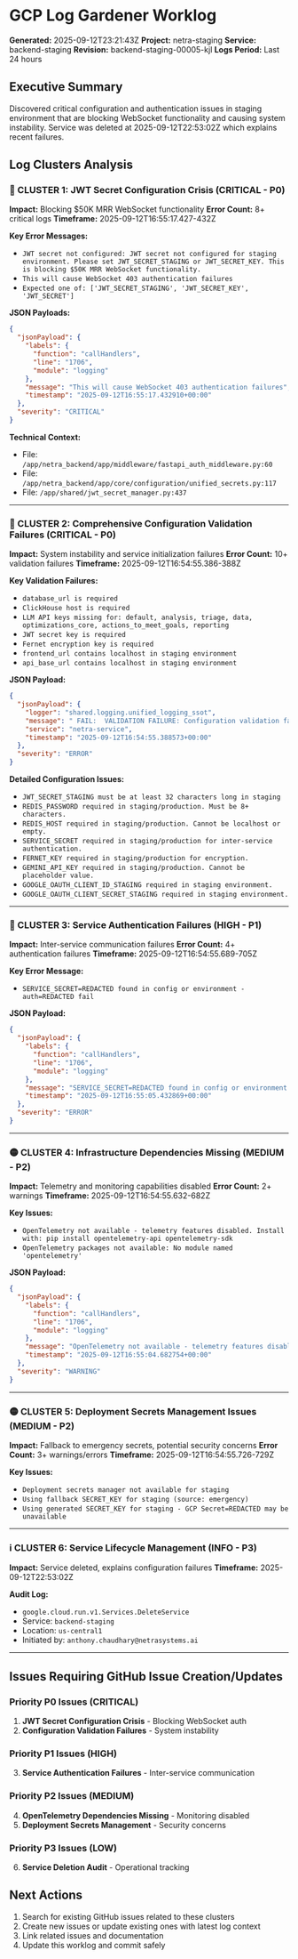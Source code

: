 # GCP Log Gardener Worklog
**Generated:** 2025-09-12T23:21:43Z
**Project:** netra-staging
**Service:** backend-staging
**Revision:** backend-staging-00005-kjl
**Logs Period:** Last 24 hours

## Executive Summary
Discovered critical configuration and authentication issues in staging environment that are blocking WebSocket functionality and causing system instability. Service was deleted at 2025-09-12T22:53:02Z which explains recent failures.

## Log Clusters Analysis

### 🚨 CLUSTER 1: JWT Secret Configuration Crisis (CRITICAL - P0)
**Impact:** Blocking $50K MRR WebSocket functionality
**Error Count:** 8+ critical logs
**Timeframe:** 2025-09-12T16:55:17.427-432Z

**Key Error Messages:**
- `JWT secret not configured: JWT secret not configured for staging environment. Please set JWT_SECRET_STAGING or JWT_SECRET_KEY. This is blocking $50K MRR WebSocket functionality.`
- `This will cause WebSocket 403 authentication failures`
- `Expected one of: ['JWT_SECRET_STAGING', 'JWT_SECRET_KEY', 'JWT_SECRET']`

**JSON Payloads:**
```json
{
  "jsonPayload": {
    "labels": {
      "function": "callHandlers",
      "line": "1706",
      "module": "logging"
    },
    "message": "This will cause WebSocket 403 authentication failures",
    "timestamp": "2025-09-12T16:55:17.432910+00:00"
  },
  "severity": "CRITICAL"
}
```

**Technical Context:**
- File: `/app/netra_backend/app/middleware/fastapi_auth_middleware.py:60`
- File: `/app/netra_backend/app/core/configuration/unified_secrets.py:117`
- File: `/app/shared/jwt_secret_manager.py:437`

---

### 🚨 CLUSTER 2: Comprehensive Configuration Validation Failures (CRITICAL - P0)
**Impact:** System instability and service initialization failures
**Error Count:** 10+ validation failures
**Timeframe:** 2025-09-12T16:54:55.386-388Z

**Key Validation Failures:**
- `database_url is required`
- `ClickHouse host is required`
- `LLM API keys missing for: default, analysis, triage, data, optimizations_core, actions_to_meet_goals, reporting`
- `JWT secret key is required`
- `Fernet encryption key is required`
- `frontend_url contains localhost in staging environment`
- `api_base_url contains localhost in staging environment`

**JSON Payload:**
```json
{
  "jsonPayload": {
    "logger": "shared.logging.unified_logging_ssot",
    "message": " FAIL:  VALIDATION FAILURE: Configuration validation failed for environment 'staging'. Errors: ['database_url is required', 'ClickHouse host is required', 'LLM API keys missing for: default, analysis, triage, data, optimizations_core, actions_to_meet_goals, reporting', 'JWT secret key is required', 'Fernet encryption key is required', 'frontend_url contains localhost in staging environment', 'api_base_url contains localhost in staging environment']. This may cause system instability.",
    "service": "netra-service",
    "timestamp": "2025-09-12T16:54:55.388573+00:00"
  },
  "severity": "ERROR"
}
```

**Detailed Configuration Issues:**
- `JWT_SECRET_STAGING must be at least 32 characters long in staging`
- `REDIS_PASSWORD required in staging/production. Must be 8+ characters.`
- `REDIS_HOST required in staging/production. Cannot be localhost or empty.`
- `SERVICE_SECRET required in staging/production for inter-service authentication.`
- `FERNET_KEY required in staging/production for encryption.`
- `GEMINI_API_KEY required in staging/production. Cannot be placeholder value.`
- `GOOGLE_OAUTH_CLIENT_ID_STAGING required in staging environment.`
- `GOOGLE_OAUTH_CLIENT_SECRET_STAGING required in staging environment.`

---

### 🔴 CLUSTER 3: Service Authentication Failures (HIGH - P1)
**Impact:** Inter-service communication failures
**Error Count:** 4+ authentication failures
**Timeframe:** 2025-09-12T16:54:55.689-705Z

**Key Error Message:**
- `SERVICE_SECRET=REDACTED found in config or environment - auth=REDACTED fail`

**JSON Payload:**
```json
{
  "jsonPayload": {
    "labels": {
      "function": "callHandlers",
      "line": "1706",
      "module": "logging"
    },
    "message": "SERVICE_SECRET=REDACTED found in config or environment - auth=REDACTED fail",
    "timestamp": "2025-09-12T16:55:05.432869+00:00"
  },
  "severity": "ERROR"
}
```

---

### 🟡 CLUSTER 4: Infrastructure Dependencies Missing (MEDIUM - P2)
**Impact:** Telemetry and monitoring capabilities disabled
**Error Count:** 2+ warnings
**Timeframe:** 2025-09-12T16:54:55.632-682Z

**Key Issues:**
- `OpenTelemetry not available - telemetry features disabled. Install with: pip install opentelemetry-api opentelemetry-sdk`
- `OpenTelemetry packages not available: No module named 'opentelemetry'`

**JSON Payload:**
```json
{
  "jsonPayload": {
    "labels": {
      "function": "callHandlers",
      "line": "1706",
      "module": "logging"
    },
    "message": "OpenTelemetry not available - telemetry features disabled. Install with: pip install opentelemetry-api opentelemetry-sdk",
    "timestamp": "2025-09-12T16:55:04.682754+00:00"
  },
  "severity": "WARNING"
}
```

---

### 🟡 CLUSTER 5: Deployment Secrets Management Issues (MEDIUM - P2)
**Impact:** Fallback to emergency secrets, potential security concerns
**Error Count:** 3+ warnings/errors
**Timeframe:** 2025-09-12T16:54:55.726-729Z

**Key Issues:**
- `Deployment secrets manager not available for staging`
- `Using fallback SECRET_KEY for staging (source: emergency)`
- `Using generated SECRET_KEY for staging - GCP Secret=REDACTED may be unavailable`

---

### ℹ️ CLUSTER 6: Service Lifecycle Management (INFO - P3)
**Impact:** Service deleted, explains configuration failures
**Timeframe:** 2025-09-12T22:53:02Z

**Audit Log:**
- `google.cloud.run.v1.Services.DeleteService`
- Service: `backend-staging`
- Location: `us-central1`
- Initiated by: `anthony.chaudhary@netrasystems.ai`

---

## Issues Requiring GitHub Issue Creation/Updates

### Priority P0 Issues (CRITICAL)
1. **JWT Secret Configuration Crisis** - Blocking WebSocket auth
2. **Configuration Validation Failures** - System instability

### Priority P1 Issues (HIGH)
3. **Service Authentication Failures** - Inter-service communication

### Priority P2 Issues (MEDIUM)
4. **OpenTelemetry Dependencies Missing** - Monitoring disabled
5. **Deployment Secrets Management** - Security concerns

### Priority P3 Issues (LOW)
6. **Service Deletion Audit** - Operational tracking

## Next Actions
1. Search for existing GitHub issues related to these clusters
2. Create new issues or update existing ones with latest log context
3. Link related issues and documentation
4. Update this worklog and commit safely